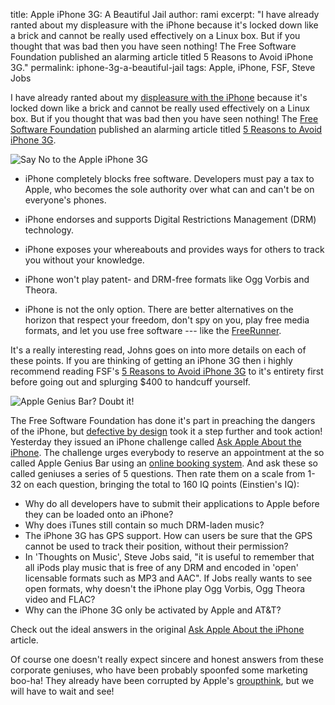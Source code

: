 title: Apple iPhone 3G: A Beautiful Jail
author: rami
excerpt: "I have already ranted about my displeasure with the iPhone because it's locked down like a brick and cannot be really used effectively on a Linux box. But if you thought that was bad then you have seen nothing! The Free Software Foundation published an alarming article titled 5 Reasons to Avoid iPhone 3G."
permalink: iphone-3g-a-beautiful-jail
tags: Apple, iPhone, FSF, Steve Jobs

I have already ranted about my [displeasure with the iPhone]({filename}/blog/2008-07-11-sourceforge-on-your-iphone.markdown) because it's locked down like a brick and cannot be really used effectively on a Linux box. But if you thought that was bad then you have seen nothing! The [Free Software Foundation](http://www.fsf.org) published an alarming article titled [5 Reasons to Avoid iPhone 3G](http://www.fsf.org/blogs/community/5-reasons-to-avoid-iphone-3g).

 ![Say No to the Apple iPhone 3G]({filename}/images/noiphone.jpg)
 
  * iPhone completely blocks free software. Developers must pay a tax to Apple, who becomes the sole authority over what can and can't be on everyone's phones.
  * iPhone endorses and supports Digital Restrictions Management (DRM) technology.
  * iPhone exposes your whereabouts and provides ways for others to track you without your knowledge.
  * iPhone won't play patent- and DRM-free formats like Ogg Vorbis and Theora.

  * iPhone is not the only option. There are better alternatives on the horizon that respect your freedom, don't spy on you, play free media formats, and let you use free software --- like the [FreeRunner](http://www.openmoko.com/).

It's a really interesting read, Johns goes on into more details on each of these points. If you are thinking of getting an iPhone 3G then i highly recommend reading FSF's [5 Reasons to Avoid iPhone 3G](http://www.fsf.org/blogs/community/5-reasons-to-avoid-iphone-3g) to it's entirety first before going out and splurging $400 to handcuff yourself.

![Apple Genius Bar? Doubt it!]({filename}/images/apple_towson_genius_bar.jpg)

The Free Software Foundation has done it's part in preaching the dangers of the iPhone, but [defective by design](http://www.defectivebydesign.org/) took it a step further and took action! Yesterday they issued an iPhone challenge called [Ask Apple About the iPhone](http://www.defectivebydesign.org/apple-challenge). The challenge urges everybody to reserve an appointment at the so called Apple Genius Bar using an [online booking system](http://www.apple.com/retail/geniusbar/). And ask these so called geniuses a series of 5 questions. Then rate them on a scale from 1-32 on each question, bringing the total to 160 IQ points (Einstien's IQ):

* Why do all developers have to submit their applications to Apple before they can be loaded onto an iPhone?
* Why does iTunes still contain so much DRM-laden music?
* The iPhone 3G has GPS support. How can users be sure that the GPS cannot be used to track their position, without their permission?
* In 'Thoughts on Music', Steve Jobs said, "it is useful to remember that all iPods play music that is free of any DRM and encoded in 'open' licensable formats such as MP3 and AAC". If Jobs really wants to see open formats, why doesn't the iPhone play Ogg Vorbis, Ogg Theora video and FLAC?
* Why can the iPhone 3G only be activated by Apple and AT&T?

Check out the ideal answers in the original [Ask Apple About the iPhone](http://www.defectivebydesign.org/apple-challenge) article.

Of course one doesn't really expect sincere and honest answers from these corporate geniuses, who have been probably spoonfed some marketing boo-ha! They already have been corrupted by Apple's [groupthink](http://en.wikipedia.org/wiki/Groupthink), but we will have to wait and see!
